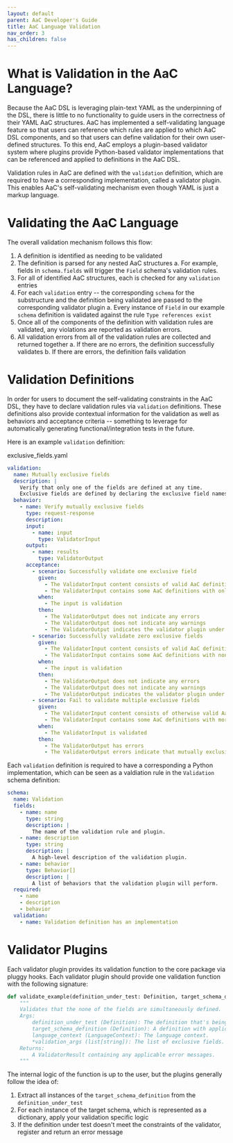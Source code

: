 ```yaml
---
layout: default
parent: AaC Developer's Guide
title: AaC Language Validation
nav_order: 3
has_children: false
---
```


# What is Validation in the AaC Language?
Because the AaC DSL is leveraging plain-text YAML as the underpinning of the DSL, there is little to no functionality to guide users in the correctness of their YAML AaC structures. AaC has implemented a self-validating language feature so that users can reference which rules are applied to which AaC DSL components, and so that users can define validation for their own user-defined structures. To this end, AaC employs a plugin-based validator system where plugins provide Python-based validator implementations that can be referenced and applied to definitions in the AaC DSL.

Validation rules in AaC are defined with the `validation` definition, which are required to have a corresponding implementation, called a validator plugin. This enables AaC's self-validating mechanism even though YAML is just a markup language.

# Validating the AaC Language
The overall validation mechanism follows this flow:
1. A definition is identified as needing to be validated
2. The definition is parsed for any nested AaC structures
  a. For example, fields in `schema.fields` will trigger the `Field` schema's validation rules.  
3. For all of identified AaC structures, each is checked for any `validation` entries
4. For each `validation` entry -- the corresponding `schema` for the substructure and the definition being validated are passed to the corresponding validator plugin
  a. Every instance of `Field` in our example `schema` definition is validated against the rule `Type references exist`
5. Once all of the components of the definition with validation rules are validated, any violations are reported as validation errors.
6. All validation errors from all of the validation rules are collected and returned together
  a. If there are no errors, the definition successfully validates
  b. If there are errors, the definition fails validation

# Validation Definitions
In order for users to document the self-validating constraints in the AaC DSL, they have to declare validation rules via `validation` definitions. These definitions also provide contextual information for the validation as well as behaviors and acceptance criteria -- something to leverage for automatically generating functional/integration tests in the future.


Here is an example `validation` definition:

exclusive_fields.yaml
```yaml
validation:
  name: Mutually exclusive fields
  description: |
    Verify that only one of the fields are defined at any time.
    Exclusive fields are defined by declaring the exclusive field names as validation arguments.
  behavior:
    - name: Verify mutually exclusive fields
      type: request-response
      description:
      input:
        - name: input
          type: ValidatorInput
      output:
        - name: results
          type: ValidatorOutput
      acceptance:
        - scenario: Successfully validate one exclusive field
          given:
            - The ValidatorInput content consists of valid AaC definitions.
            - The ValidatorInput contains some AaC definitions with only one of the mutually exclusive fields defined.
          when:
            - The input is validation
          then:
            - The ValidatorOutput does not indicate any errors
            - The ValidatorOutput does not indicate any warnings
            - The ValidatorOutput indicates the validator plugin under test is valid
        - scenario: Successfully validate zero exclusive fields
          given:
            - The ValidatorInput content consists of valid AaC definitions.
            - The ValidatorInput contains some AaC definitions with none of the mutually exclusive fields defined.
          when:
            - The input is validation
          then:
            - The ValidatorOutput does not indicate any errors
            - The ValidatorOutput does not indicate any warnings
            - The ValidatorOutput indicates the validator plugin under test is valid
        - scenario: Fail to validate multiple exclusive fields
          given:
            - The ValidatorInput content consists of otherwise valid AaC definitions.
            - The ValidatorInput contains some AaC definitions with more than one of the mutually exclusive fields defined.
          when:
            - The ValidatorInput is validated
          then:
            - The ValidatorOutput has errors
            - The ValidatorOutput errors indicate that mutually exclusive fields are simultaneously defined.
```

Each `validation` definition is required to have a corresponding a Python implementation, which can be seen as a valdiation rule in the `Validation` schema definition:

```yaml
schema:
  name: Validation
  fields:
    - name: name
      type: string
      description: |
        The name of the validation rule and plugin.
    - name: description
      type: string
      description: |
        A high-level description of the validation plugin.
    - name: behavior
      type: Behavior[]
      description: |
        A list of behaviors that the validation plugin will perform.
  required:
    - name
    - description
    - behavior
  validation:
    - name: Validation definition has an implementation
```

# Validator Plugins
Each validator plugin provides its validation function to the core package via pluggy hooks. Each validator plugin should provide one validation function with the following signature:
```python
def validate_example(definition_under_test: Definition, target_schema_definition: Definition, language_context: LanguageContext, *validation_args) -> ValidatorResult:
    """
    Validates that the none of the fields are simultaneously defined.
    Args:
        definition_under_test (Definition): The definition that's being validated.
        target_schema_definition (Definition): A definition with applicable validation.
        language_context (LanguageContext): The language context.
        *validation_args (list[string]): The list of exclusive fields.
    Returns:
        A ValidatorResult containing any applicable error messages.
    """
```

The internal logic of the function is up to the user, but the plugins generally follow the idea of:
1. Extract all instances of the `target_schema_definition` from the `definition_under_test`
2. For each instance of the target schema, which is represented as a dictionary, apply your validation specific logic
3. If the definition under test doesn't meet the constraints of the validator, register and return an error message


